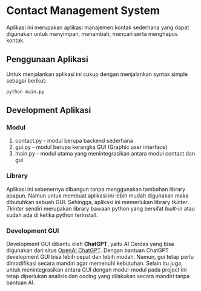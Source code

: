 # Contact Management System

Aplikasi ini merupakan aplikasi manajemen kontak sederhana yang dapat digunakan untuk menyimpan, menambah, mencari serta menghapus kontak.

## Penggunaan Aplikasi

Untuk menjalankan aplikasi ini cukup dengan menjalankan syntax simple sebagai berikut:
```
python main.py
```

## Development Aplikasi

### Modul

1. contact.py - modul berupa backend sederhana
2. gui.py - modul berupa kerangka GUI (Graphic user interface)
3. main.py - modul utama yang menintegrasikan antara modul contact dan gui

### Library

Aplikasi ini sebenernya dibangun tanpa menggunakan tambahan library apapun. Namun untuk membuat aplikasi ini lebih mudah digunakan maka dibutuhkan sebuah GUI. Sehingga, aplikasi ini memerlukan library *tkinter*. *Tkinter* sendiri merupakan library bawaan python yang bersifat *built-in* atau sudah ada di ketika python terinstall.

### Development GUI

Development GUI dibantu oleh **ChatGPT**, yaitu AI Cerdas yang bisa digunakan dari situs [OpenAI ChatGPT](https://openai.com). Dengan bantuan ChatGPT development GUI bisa lebih cepat dan lebih mudah. Namun, gui tetap perlu dimodifikasi secara mandiri agar memenuhi kebutuhan. Selain itu juga, untuk menintegrasikan antara GUI dengan modul-modul pada project ini tetap diperlukan analisis dan coding yang dilakukan secara mandiri tanpa bantuan AI.